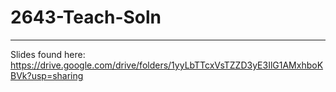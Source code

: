 # 2643-Teach-Soln
---
Slides found here: https://drive.google.com/drive/folders/1yyLbTTcxVsTZZD3yE3IlG1AMxhboKBVk?usp=sharing
